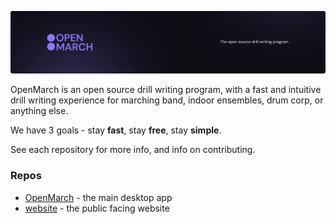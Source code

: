 ![Banner](banner.png)

OpenMarch is an open source drill writing program, with a fast and intuitive drill writing experience for marching band, indoor ensembles, drum corp, or anything else.

We have 3 goals - stay **fast**, stay **free**, stay **simple**.

See each repository for more info, and info on contributing.

### Repos

- [OpenMarch](https://github.com/OpenMarch/OpenMarch) - the main desktop app
- [website](https://github.com/OpenMarch/website) - the public facing website
